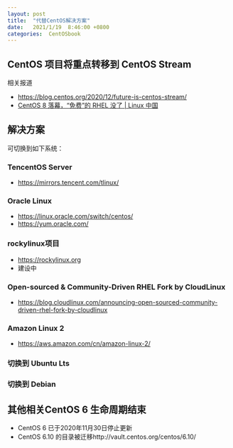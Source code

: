 ```yaml
---
layout: post
title:  "代替CentOS解决方案"
date:   2021/1/19  8:46:00 +0800
categories:  CentOSbook
---
```


## CentOS 项目将重点转移到 CentOS Stream

相关报道
- https://blog.centos.org/2020/12/future-is-centos-stream/
- [CentOS 8 落幕，“免费”的 RHEL 没了 | Linux 中国](https://zhuanlan.zhihu.com/p/335056255)



## 解决方案

可切换到如下系统：

### TencentOS Server
- https://mirrors.tencent.com/tlinux/

### Oracle Linux
- https://linux.oracle.com/switch/centos/
- https://yum.oracle.com/

### rockylinux项目
- https://rockylinux.org
- 建设中

### Open-sourced & Community-Driven RHEL Fork by CloudLinux
- https://blog.cloudlinux.com/announcing-open-sourced-community-driven-rhel-fork-by-cloudlinux

### Amazon Linux 2
- https://aws.amazon.com/cn/amazon-linux-2/

### 切换到 Ubuntu Lts


### 切换到 Debian


## 其他相关CentOS 6 生命周期结束
- CentOS 6 已于2020年11月30日停止更新
- CentOS 6.10 的目录被迁移http://vault.centos.org/centos/6.10/